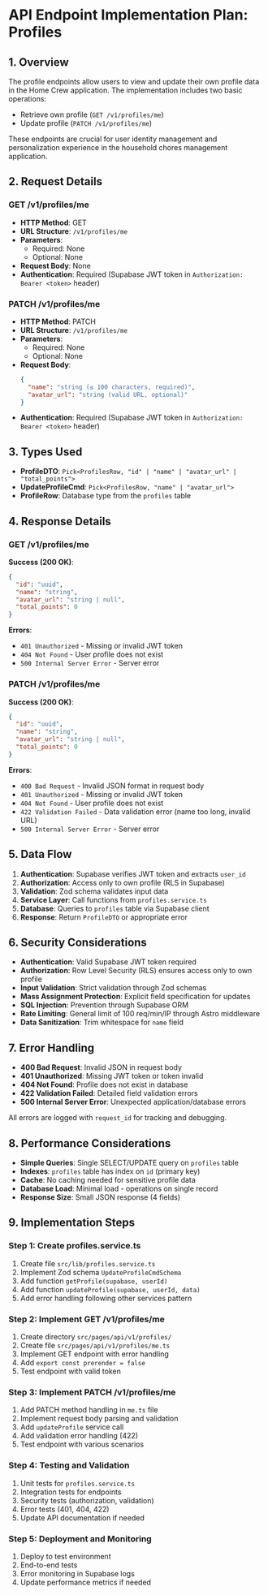 # API Endpoint Implementation Plan: Profiles

## 1. Overview
The profile endpoints allow users to view and update their own profile data in the Home Crew application. The implementation includes two basic operations:
- Retrieve own profile (`GET /v1/profiles/me`)
- Update profile (`PATCH /v1/profiles/me`)

These endpoints are crucial for user identity management and personalization experience in the household chores management application.

## 2. Request Details

### GET /v1/profiles/me
- **HTTP Method**: GET
- **URL Structure**: `/v1/profiles/me`
- **Parameters**:
  - Required: None
  - Optional: None
- **Request Body**: None
- **Authentication**: Required (Supabase JWT token in `Authorization: Bearer <token>` header)

### PATCH /v1/profiles/me
- **HTTP Method**: PATCH
- **URL Structure**: `/v1/profiles/me`
- **Parameters**:
  - Required: None
  - Optional: None
- **Request Body**:
  ```json
  {
    "name": "string (≤ 100 characters, required)",
    "avatar_url": "string (valid URL, optional)"
  }
  ```
- **Authentication**: Required (Supabase JWT token in `Authorization: Bearer <token>` header)

## 3. Types Used
- **ProfileDTO**: `Pick<ProfilesRow, "id" | "name" | "avatar_url" | "total_points">`
- **UpdateProfileCmd**: `Pick<ProfilesRow, "name" | "avatar_url">`
- **ProfileRow**: Database type from the `profiles` table

## 4. Response Details

### GET /v1/profiles/me
**Success (200 OK)**:
```json
{
  "id": "uuid",
  "name": "string",
  "avatar_url": "string | null",
  "total_points": 0
}
```

**Errors**:
- `401 Unauthorized` - Missing or invalid JWT token
- `404 Not Found` - User profile does not exist
- `500 Internal Server Error` - Server error

### PATCH /v1/profiles/me
**Success (200 OK)**:
```json
{
  "id": "uuid",
  "name": "string",
  "avatar_url": "string | null",
  "total_points": 0
}
```

**Errors**:
- `400 Bad Request` - Invalid JSON format in request body
- `401 Unauthorized` - Missing or invalid JWT token
- `404 Not Found` - User profile does not exist
- `422 Validation Failed` - Data validation error (name too long, invalid URL)
- `500 Internal Server Error` - Server error

## 5. Data Flow
1. **Authentication**: Supabase verifies JWT token and extracts `user_id`
2. **Authorization**: Access only to own profile (RLS in Supabase)
3. **Validation**: Zod schema validates input data
4. **Service Layer**: Call functions from `profiles.service.ts`
5. **Database**: Queries to `profiles` table via Supabase client
6. **Response**: Return `ProfileDTO` or appropriate error

## 6. Security Considerations
- **Authentication**: Valid Supabase JWT token required
- **Authorization**: Row Level Security (RLS) ensures access only to own profile
- **Input Validation**: Strict validation through Zod schemas
- **Mass Assignment Protection**: Explicit field specification for updates
- **SQL Injection**: Prevention through Supabase ORM
- **Rate Limiting**: General limit of 100 req/min/IP through Astro middleware
- **Data Sanitization**: Trim whitespace for `name` field

## 7. Error Handling
- **400 Bad Request**: Invalid JSON in request body
- **401 Unauthorized**: Missing JWT token or token invalid
- **404 Not Found**: Profile does not exist in database
- **422 Validation Failed**: Detailed field validation errors
- **500 Internal Server Error**: Unexpected application/database errors

All errors are logged with `request_id` for tracking and debugging.

## 8. Performance Considerations
- **Simple Queries**: Single SELECT/UPDATE query on `profiles` table
- **Indexes**: `profiles` table has index on `id` (primary key)
- **Cache**: No caching needed for sensitive profile data
- **Database Load**: Minimal load - operations on single record
- **Response Size**: Small JSON response (4 fields)

## 9. Implementation Steps

### Step 1: Create profiles.service.ts
1. Create file `src/lib/profiles.service.ts`
2. Implement Zod schema `UpdateProfileCmdSchema`
3. Add function `getProfile(supabase, userId)`
4. Add function `updateProfile(supabase, userId, data)`
5. Add error handling following other services pattern

### Step 2: Implement GET /v1/profiles/me
1. Create directory `src/pages/api/v1/profiles/`
2. Create file `src/pages/api/v1/profiles/me.ts`
3. Implement GET endpoint with error handling
4. Add `export const prerender = false`
5. Test endpoint with valid token

### Step 3: Implement PATCH /v1/profiles/me
1. Add PATCH method handling in `me.ts` file
2. Implement request body parsing and validation
3. Add `updateProfile` service call
4. Add validation error handling (422)
5. Test endpoint with various scenarios

### Step 4: Testing and Validation
1. Unit tests for `profiles.service.ts`
2. Integration tests for endpoints
3. Security tests (authorization, validation)
4. Error tests (401, 404, 422)
5. Update API documentation if needed

### Step 5: Deployment and Monitoring
1. Deploy to test environment
2. End-to-end tests
3. Error monitoring in Supabase logs
4. Update performance metrics if needed
